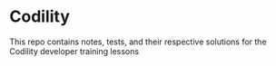 # Codility

This repo contains notes, tests, and their respective solutions for the Codility developer training lessons

